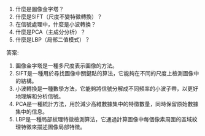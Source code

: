 1. 什麼是圖像金字塔？
2. 什麼是SIFT（尺度不變特徵轉換）？
3. 在信號處理中，什麼是小波轉換？
4. 什麼是PCA（主成分分析）？
5. 什麼是LBP（局部二值模式）？

答案:

1. 圖像金字塔是一種多尺度表示圖像的方法。
2. SIFT是一種用於尋找圖像中關鍵點的算法，它能夠在不同的尺度上檢測圖像中的結構。
3. 小波轉換是一種數學方法，它能夠將信號分解成不同頻率的小波子帶，以更好地理解和分析信號。
4. PCA是一種統計方法，用於減少高維數據集中的特徵數量，同時保留原始數據集中的信息。
5. LBP是一種局部紋理特徵檢測算法，它通過計算圖像中每個像素周圍的區域紋理特徵來描述圖像局部特徵。